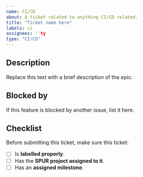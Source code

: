 ```yaml
---
name: CI/CD
about: A ticket related to anything CI/CD related.
title: "Ticket name here"
labels: ci
assignees: ''ty
type: "CI/CD"
---
```


## Description
Replace this text with a brief description of the epic.

## Blocked by
If this feature is blocked by another issue, list it here.

## Checklist
Before submitting this ticket, make sure this ticket:
- [ ] Is **labelled properly**.
- [ ] Has the **SPUR project assigned to it**.
- [ ] Has an **assigned milestone**.
